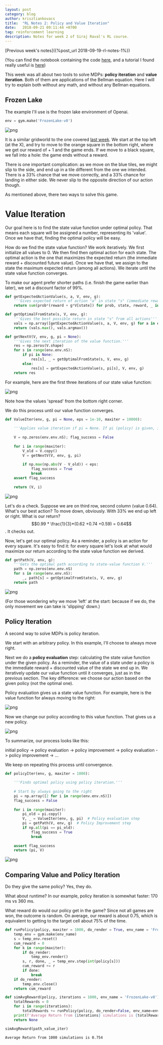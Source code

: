 ```yaml
---
layout: post
category: blog
author: krisztiankovacs
title:  "RL Notes 2: Policy and Value Iteration"
date:   2018-09-21 09:11:44 +0700
tag: reinforcement learning
description: Notes for week 2 of Siraj Raval's RL course.
---
```


[Previous week's notes]({%post_url 2018-09-19-rl-notes-1%})

(You can find the notebook containing the code [here](https://github.com/kk1694/rl_course/blob/master/rl_notes_2.ipynb), and a tutorial I found really useful is [here](https://towardsdatascience.com/reinforcement-learning-demystified-solving-mdps-with-dynamic-programming-b52c8093c919))

This week was all about two tools to solve MDPs: **policy iteration** and **value iteration**. Both of them are applications of the Bellman equation. Here I will try to explain both without any math, and without any Bellman equations.
    
## Frozen Lake

The example I'll use is the frozen lake environment of Openai.

```python
env = gym.make('FrozenLake-v0')
```

![png](/assets/img/rl_notes_2/output_2_0.png)


It is a similar gridworld to the one covered [last week](https://krisztiankovacs.com/reinforcement_learning/2018/09/19/rl-notes-1.html). We start at the top left (at the X), and try to move to the orange square in the bottom right, where we get our reward of + 1 and the game ends. If we move to a black square, we fall into a hole: the game ends without a reward.

There is one important complication: as we move on the blue tiles, we might slip to the side, and end up in a tile different from the one we intended. There is a 33% chance that we move correctly, and a 33% chance for landing in either side. We never slip to the opposite direction of our action though. 

As mentioned above, there two ways to solve this game.

# Value Iteration

Our goal here is to find the state value function under optimal policy. That means each square will be assigned a number, representing its 'value'. Once we have that, finding the optimal policy will be easy.

How do we find the state value function? We work iteratively. We first initialize all values to 0. We then find then optimal action for each state. The optimal action is the one that maximizes the expected return (the immediate reward + discounted future value). Once we have that, we assign to the state the maximum expected return (among all actions). We iterate until the state value function converges.

To make our agent prefer shorter paths (i.e. finish the game earlier than later), we set a discount factor of 99%.

```python
def getExpectedActionValue(s, a, V, env, g): 
    '''Gives expected return of action "a" in state "s" (immediate reward + discounted future value)'''
    return sum(prob*(reward + g*V[state]) for prob, state, reward, _ in env.env.P[s][a])

def getOptimalFromState(s, V, env, g):
    '''Gives the best possible return in state "s" from all actions'''
    vals = np.array([getExpectedActionValue(s, a, V, env, g) for a in env.env.P[s].keys()])
    return (vals.max(), vals.argmax())

def getNextV(V, env, g, pi = None):
    '''Gives the next iteration of the value function.'''
    res = np.zeros(V.shape)
    for s in range(env.env.nS):
        if pi is None:
            res[s], _ = getOptimalFromState(s, V, env, g)
        else:
            res[s] = getExpectedActionValue(s, pi[s], V, env, g)
    return res
```

For example, here are the first three iterations of our state value function:

![png](/assets/img/rl_notes_2/output_8_0.png)

Note how the values 'spread' from the bottom right corner.

We do this process until our value function converges. 


```python
def ValueIter(env, g, pi = None, eps = 1e-10, maxiter = 10000):
    
    '''Applies value iteration if pi = None. If pi (policy) is given, it applies policy evaluation'''
    
    V = np.zeros(env.env.nS); flag_success = False 
    
    for i in range(maxiter):
        V_old = V.copy()
        V = getNextV(V, env, g, pi)
        
        if np.max(np.abs(V - V_old)) < eps:
            flag_success = True
            break
    assert flag_success
    
    return (V, i)
```


![png](/assets/img/rl_notes_2/output_10_0.png)


Let's do a check. Suppose we are on third row, second column (value 0.64). What's our best action? To move down, obviously. With 33% we end up left or right. What is our return? $$0.99 * \frac{1}{3}*(0.62 +0.74 +0.59) = 0.64$$. It checks out.

Now, let's get our optimal policy. As a reminder, a policy is an action for every square. It's easy to find it: for every square let's look at what would maximize our return according to the state value function we derived.


```python
def getPath(V, env, g):
    '''Gets the optimal path according to state-value function V.'''
    path = np.zeros(env.env.nS)
    for s in range(env.env.nS):
        _, path[s] = getOptimalFromState(s, V, env, g)
    return path
```


![png](/assets/img/rl_notes_2/output_12_0.png)


(For those wondering why we move 'left' at the start: because if we do, the only movement we can take is 'slipping' down.)

## Policy Iteration

A second way to solve MDPs is policy iteration. 

We start with an arbitrary policy. In this example, I'll choose to always move right.

Next we do a **policy evaluation** step: calculating the state value function under the given policy. As a reminder, the value of a state under a policy is the immediate reward + discounted value of the state we end up in. We iteratively update our value function until it converges, just as in the previous section. The key difference: we choose our action based on the given policy (not the optimal one).

Policy evaluation gives us a state value function. For example, here is the value function for always moving to the right:

![png](/assets/img/rl_notes_2/output_15_0.png)


Now we change our policy according to this value function. That gives us a new policy.

![png](/assets/img/rl_notes_2/output_17_0.png)


To summarize, our process looks like this:

initial policy -> policy evaluation -> policy improvement -> policy evaluation -> policy improvement -> ... 

We keep on repeating this process until convergence.


```python
def policyIter(env, g, maxiter = 1000):
    
    '''Finds optimal policy using policy iteration.'''
    
    # Start by always going to the right
    pi = np.array([2 for i in range(env.env.nS)])
    flag_success = False
    
    for i in range(maxiter):
        pi_old = pi.copy()
        V, _ = ValueIter(env, g, pi)  # Policy evaluation step
        pi = getPath(V, env, g)  # Policy Improvement step
        if np.all(pi == pi_old):
            flag_success = True
            break
            
    assert flag_success
    return (pi, V)  
```

![png](/assets/img/rl_notes_2/output_20_0.png)


## Comparing Value and Policy Iteration

Do they give the same policy? Yes, they do.


What about runtime? In our example, policy iteration is somewhat faster: 170 ms vs 360 ms.

What reward do would our policy get in the game? Since not all games are won, the outcome is random. On average, our reward is about 0.75, which is equivalent to getting to the target cell about 75% of the time.


```python
def runPolicy(policy, maxiter = 1000, do_render = True, env_name = 'FrozenLake-v0'):
    temp_env = gym.make(env_name)
    s = temp_env.reset()
    cum_reward = 0
    for k in range(maxiter):
        if do_render: 
            temp_env.render()
        s, r, done, _ = temp_env.step(int(policy[s]))
        cum_reward += r
        if done:
            break
    if do_render: 
        temp_env.close()
    return cum_reward

def simAvgReward(policy, iterations = 1000, env_name = 'FrozenLake-v0'):
    totalRewards = 0
    for i in range(iterations):
        totalRewards += runPolicy(policy, do_render=False, env_name=env_name)
    print(f'Average Return from {iterations} simulations is {totalRewards / iterations}')
    return None

simAvgReward(path_value_iter)
```

    Average Return from 1000 simulations is 0.754




